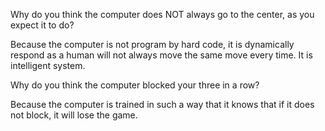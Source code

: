 Why do you think the computer does NOT always go to the center, as you expect it to do? 

Because the computer is not program by hard code, it is dynamically respond as a human will not always move the same move every time. It is intelligent system. 

Why do you think the computer blocked your three in a row? 

Because the computer is trained in such a way that it knows that if it does not block, it will lose the game. 